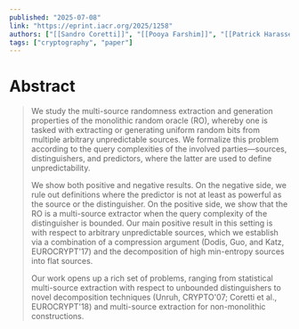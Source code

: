 ```yaml
---
published: "2025-07-08"
link: "https://eprint.iacr.org/2025/1258"
authors: ["[[Sandro Coretti]]", "[[Pooya Farshim]]", "[[Patrick Harasser]]", "[[Karl Southern]]"]
tags: ["cryptography", "paper"]
---
```


# Abstract

> We study the multi-source randomness extraction and generation properties of the monolithic random oracle (RO), whereby one is tasked with extracting or generating uniform random bits from multiple arbitrary unpredictable sources. We formalize this problem according to the query complexities of the involved parties—sources, distinguishers, and predictors, where the latter are used to define unpredictability.
> 
> We show both positive and negative results. On the negative side, we rule out definitions where the predictor is not at least as powerful as the source or the distinguisher. On the positive side, we show that the RO is a multi-source extractor when the query complexity of the distinguisher is bounded. Our main positive result in this setting is with respect to arbitrary unpredictable sources, which we establish via a combination of a compression argument (Dodis, Guo, and Katz, EUROCRYPT'17) and the decomposition of high min-entropy sources into flat sources.
> 
> Our work opens up a rich set of problems, ranging from statistical multi-source extraction with respect to unbounded distinguishers to novel decomposition techniques (Unruh, CRYPTO'07; Coretti et al., EUROCRYPT'18) and multi-source extraction for non-monolithic constructions.